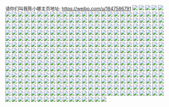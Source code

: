 请你们叫我陈小娜主页地址: https://weibo.com/u/1847586791 
![](https://wx4.sinaimg.cn/mw2000/6e1fefe7gy1h95k948zosj21400u0n6i.jpg) 
![](https://wx4.sinaimg.cn/mw2000/6e1fefe7gy1h94nfflucqj21400u043z.jpg) 
![](https://wx4.sinaimg.cn/mw2000/6e1fefe7gy1h92y6b8z12j20u0140dla.jpg) 
![](https://wx4.sinaimg.cn/mw2000/6e1fefe7gy1h8yrj5qw3pj20u011q12f.jpg) 
![](https://wx4.sinaimg.cn/mw2000/6e1fefe7gy1h8yrj671whj20u0110akk.jpg) 
![](https://wx4.sinaimg.cn/mw2000/6e1fefe7gy1h8w1cylmu2j20u00u0wnl.jpg) 
![](https://wx4.sinaimg.cn/mw2000/6e1fefe7gy1h8s5jk7a6rj20u00u0gtx.jpg) 
![](https://wx4.sinaimg.cn/mw2000/6e1fefe7gy1h8ndnhrn8oj20u00u0wog.jpg) 
![](https://wx4.sinaimg.cn/mw2000/6e1fefe7gy1h8ndnct5xtj20u00u0dth.jpg) 
![](https://wx4.sinaimg.cn/mw2000/6e1fefe7gy1h88gbpgoypj20u00u0n4x.jpg) 
![](https://wx4.sinaimg.cn/mw2000/6e1fefe7gy1h80673of26j21400u048h.jpg) 
![](https://wx4.sinaimg.cn/mw2000/6e1fefe7gy1h7xwap7um2j20u01h80wm.jpg) 
![](https://wx4.sinaimg.cn/mw2000/6e1fefe7gy1h7xwas589vj20u01syq6g.jpg) 
![](https://wx4.sinaimg.cn/mw2000/6e1fefe7gy1h7xwasmq7wj20u01gqju5.jpg) 
![](https://wx4.sinaimg.cn/mw2000/6e1fefe7gy1h7xwaou5nvj20u01gbn0d.jpg) 
![](https://wx4.sinaimg.cn/mw2000/6e1fefe7gy1h7wizv939aj20u019044t.jpg) 
![](https://wx4.sinaimg.cn/mw2000/6e1fefe7gy1h7wizvjrsbj20u0190wjy.jpg) 
![](https://wx4.sinaimg.cn/mw2000/6e1fefe7gy1h7wizuuvoqj20u0190grw.jpg) 
![](https://wx4.sinaimg.cn/mw2000/6e1fefe7gy1h7wizvwhmnj21900u0wl9.jpg) 
![](https://wx4.sinaimg.cn/mw2000/6e1fefe7gy1h7vgwno6xlj2280317qv6.jpg) 
![](https://wx4.sinaimg.cn/mw2000/6e1fefe7gy1h7vgwsxy0rj22802yo1kz.jpg) 
![](https://wx4.sinaimg.cn/mw2000/6e1fefe7gy1h7vgwj76rdj22802yohdv.jpg) 
![](https://wx4.sinaimg.cn/mw2000/6e1fefe7gy1h7vgwyqqg9j22802you0z.jpg) 
![](https://wx4.sinaimg.cn/mw2000/6e1fefe7gy1h7ujwtx2dcj20u00u0tjz.jpg) 
![](https://wx4.sinaimg.cn/mw2000/6e1fefe7gy1h7ujwuwr87j20u00u0tgv.jpg) 
![](https://wx4.sinaimg.cn/mw2000/6e1fefe7gy1h7ujwx19j2j20u00u07ag.jpg) 
![](https://wx4.sinaimg.cn/mw2000/6e1fefe7gy1h7ujwysfluj20u00u0gti.jpg) 
![](https://wx4.sinaimg.cn/mw2000/6e1fefe7gy1h7ujx0d10pj20u00u0doy.jpg) 
![](https://wx4.sinaimg.cn/mw2000/6e1fefe7gy1h7ujx2b9yhj20u00u0483.jpg) 
![](https://wx4.sinaimg.cn/mw2000/6e1fefe7gy1h7ujx3fhf9j20u00u07bx.jpg) 
![](https://wx4.sinaimg.cn/mw2000/6e1fefe7gy1h7ujx4ldexj20u00u07ci.jpg) 
![](https://wx4.sinaimg.cn/mw2000/6e1fefe7gy1h7ujx5qt89j20u00u0q9f.jpg) 
![](https://wx4.sinaimg.cn/mw2000/6e1fefe7gy1h7ujx78rcuj20u00u0dp8.jpg) 
![](https://wx4.sinaimg.cn/mw2000/6e1fefe7gy1h7ujx8jighj20u00u0442.jpg) 
![](https://wx4.sinaimg.cn/mw2000/6e1fefe7gy1h7u7ixyhqrj20u00u0tgv.jpg) 
![](https://wx4.sinaimg.cn/mw2000/6e1fefe7gy1h7u7iwpg9hj20u00u0dop.jpg) 
![](https://wx4.sinaimg.cn/mw2000/6e1fefe7gy1h7u7iywlpfj20u00u0gw0.jpg) 
![](https://wx4.sinaimg.cn/mw2000/6e1fefe7gy1h7u7izpghdj20u00u045x.jpg) 
![](https://wx4.sinaimg.cn/mw2000/6e1fefe7gy1h7pxtrkaynj20u00u0tf4.jpg) 
![](https://wx4.sinaimg.cn/mw2000/6e1fefe7gy1h7pxtsehahj20u00u0qc7.jpg) 
![](https://wx4.sinaimg.cn/mw2000/6e1fefe7gy1h7pxtqu9luj20u00u0tf8.jpg) 
![](https://wx4.sinaimg.cn/mw2000/6e1fefe7gy1h7pxtt310xj20u00u0dnc.jpg) 
![](https://wx4.sinaimg.cn/mw2000/6e1fefe7gy1h7nlgqxnhnj20u014j11f.jpg) 
![](https://wx4.sinaimg.cn/mw2000/6e1fefe7gy1h7nlgrljmgj20u00u0n21.jpg) 
![](https://wx4.sinaimg.cn/mw2000/6e1fefe7gy1h7nlgpfe3wj20u014k483.jpg) 
![](https://wx4.sinaimg.cn/mw2000/6e1fefe7gy1h7nlgspt3qj20u0140n5s.jpg) 
![](https://wx4.sinaimg.cn/mw2000/6e1fefe7gy1h7nhrqsxgvj20u00u0n58.jpg) 
![](https://wx4.sinaimg.cn/mw2000/6e1fefe7gy1h7nhrs42r0j20u00u0jyv.jpg) 
![](https://wx4.sinaimg.cn/mw2000/6e1fefe7gy1h7nhrtzq3dj20u00u0aii.jpg) 
![](https://wx4.sinaimg.cn/mw2000/6e1fefe7gy1h7nhrojzg5j20u00u0gs0.jpg) 
![](https://wx4.sinaimg.cn/mw2000/6e1fefe7gy1h7nhrurkrqj20u00u0tg4.jpg) 
![](https://wx4.sinaimg.cn/mw2000/6e1fefe7gy1h7nhs7y4dbj20u01sy42m.jpg) 
![](https://wx4.sinaimg.cn/mw2000/6e1fefe7gy1h7cxu5g52lj22c02c0x6s.jpg) 
![](https://wx4.sinaimg.cn/mw2000/6e1fefe7gy1h7cxu2ze37j22c02c0u10.jpg) 
![](https://wx4.sinaimg.cn/mw2000/6e1fefe7gy1h7cxu82w93j22c02c0kjn.jpg) 
![](https://wx4.sinaimg.cn/mw2000/6e1fefe7gy1h78gioc7sfj20u016ggo0.jpg) 
![](https://wx4.sinaimg.cn/mw2000/6e1fefe7gy1h73y3ftwxpj22c02c0npe.jpg) 
![](https://wx4.sinaimg.cn/mw2000/6e1fefe7gy1h73y3eh19lj22c02c0npe.jpg) 
![](https://wx4.sinaimg.cn/mw2000/6e1fefe7gy1h6vvna62a2j20w00qne81.jpg) 
![](https://wx4.sinaimg.cn/mw2000/6e1fefe7gy1h6qzmrte5mj22c024m4qu.jpg) 
![](https://wx4.sinaimg.cn/mw2000/6e1fefe7gy1h6qzmvarbmj22c0231b2a.jpg) 
![](https://wx4.sinaimg.cn/mw2000/6e1fefe7gy1h6qzmyoe8dj227c22tx6u.jpg) 
![](https://wx4.sinaimg.cn/mw2000/6e1fefe7gy1h6qzn2ynylj22c023tb2g.jpg) 
![](https://wx4.sinaimg.cn/mw2000/6e1fefe7gy1h6qzn8kh34j22bq244e87.jpg) 
![](https://wx4.sinaimg.cn/mw2000/6e1fefe7gy1h6qznc7zegj22bq251hdy.jpg) 
![](https://wx4.sinaimg.cn/mw2000/6e1fefe7gy1h6qzng357tj22c024mb2e.jpg) 
![](https://wx4.sinaimg.cn/mw2000/6e1fefe7gy1h6qzmobb0oj22c023b1l4.jpg) 
![](https://wx4.sinaimg.cn/mw2000/6e1fefe7gy1h6qznjexfzj22c023zb29.jpg) 
![](https://wx4.sinaimg.cn/mw2000/6e1fefe7gy1h6po9z7hyrj20u010p46a.jpg) 
![](https://wx4.sinaimg.cn/mw2000/6e1fefe7gy1h69ke93zfkj22802vax4b.jpg) 
![](https://wx4.sinaimg.cn/mw2000/6e1fefe7gy1h68esq2t9rj20u01sy0xm.jpg) 
![](https://wx4.sinaimg.cn/mw2000/6e1fefe7gy1h5yag2axw3j20u01400wl.jpg) 
![](https://wx4.sinaimg.cn/mw2000/6e1fefe7gy1h5yag3rvj3j20u0140475.jpg) 
![](https://wx4.sinaimg.cn/mw2000/6e1fefe7gy1h5nrnmiw2dj20u00u0aje.jpg) 
![](https://wx4.sinaimg.cn/mw2000/6e1fefe7gy1h5fu5sayj0j20u0140doj.jpg) 
![](https://wx4.sinaimg.cn/mw2000/6e1fefe7gy1h5eaan8d4pj20uy0u0486.jpg) 
![](https://wx4.sinaimg.cn/mw2000/6e1fefe7gy1h5dfhrlj4pj20u00u046o.jpg) 
![](https://wx4.sinaimg.cn/mw2000/6e1fefe7gy1h5dfhsk1kej20u00u0ag2.jpg) 
![](https://wx4.sinaimg.cn/mw2000/6e1fefe7gy1h5dfhtcijnj20u00u0tg0.jpg) 
![](https://wx4.sinaimg.cn/mw2000/6e1fefe7gy1h5dfhu5cl5j20u00u0qa7.jpg) 
![](https://wx4.sinaimg.cn/mw2000/6e1fefe7gy1h5dfhuwtzej20u00u0ahu.jpg) 
![](https://wx4.sinaimg.cn/mw2000/6e1fefe7gy1h5dfhvnz8gj20u00u0tfj.jpg) 
![](https://wx4.sinaimg.cn/mw2000/6e1fefe7gy1h5dfhwgx3aj20u00u0wlp.jpg) 
![](https://wx4.sinaimg.cn/mw2000/6e1fefe7gy1h5dfhxaxofj20u00u0wk0.jpg) 
![](https://wx4.sinaimg.cn/mw2000/6e1fefe7gy1h5dfhyb7ppj20u00u044x.jpg) 
![](https://wx4.sinaimg.cn/mw2000/6e1fefe7gy1h58uufn11rj20u00u0n4y.jpg) 
![](https://wx4.sinaimg.cn/mw2000/6e1fefe7gy1h58uugemagj20u00u0dl0.jpg) 
![](https://wx4.sinaimg.cn/mw2000/6e1fefe7gy1h58uuhh1h3j20u00u0tfg.jpg) 
![](https://wx4.sinaimg.cn/mw2000/6e1fefe7gy1h58uuia296j20u00u0do9.jpg) 
![](https://wx4.sinaimg.cn/mw2000/6e1fefe7gy1h58uuiuzbnj20u00u0q75.jpg) 
![](https://wx4.sinaimg.cn/mw2000/6e1fefe7gy1h58uujnv06j20u00u0wl4.jpg) 
![](https://wx4.sinaimg.cn/mw2000/6e1fefe7gy1h58uukfnqsj20u00u0dmz.jpg) 
![](https://wx4.sinaimg.cn/mw2000/6e1fefe7gy1h58uueksn6j20u00u07c0.jpg) 
![](https://wx4.sinaimg.cn/mw2000/6e1fefe7gy1h58uul29fwj20u00u0n4c.jpg) 
![](https://wx4.sinaimg.cn/mw2000/6e1fefe7gy1h4ky92hifjj23va0u0h8t.jpg) 
![](https://wx4.sinaimg.cn/mw2000/6e1fefe7gy1h4jfg7brs2j20u00u0te1.jpg) 
![](https://wx4.sinaimg.cn/mw2000/6e1fefe7gy1h4jfg6r66hj20u00u0n3l.jpg) 
![](https://wx4.sinaimg.cn/mw2000/6e1fefe7gy1h4jfg7sedvj20u00u0gq1.jpg) 
![](https://wx4.sinaimg.cn/mw2000/6e1fefe7gy1h4a3e3kfioj22c02c0x6q.jpg) 
![](https://wx4.sinaimg.cn/mw2000/6e1fefe7gy1h4a3e9ydfaj22c02c07wj.jpg) 
![](https://wx4.sinaimg.cn/mw2000/6e1fefe7gy1h4a3ef3h2lj22c02c0npe.jpg) 
![](https://wx4.sinaimg.cn/mw2000/6e1fefe7gy1h4a3ej1ktsj22c02c0u0y.jpg) 
![](https://wx4.sinaimg.cn/mw2000/6e1fefe7gy1h4a3emuskdj22c02c07wi.jpg) 
![](https://wx4.sinaimg.cn/mw2000/6e1fefe7gy1h4a3dzb00ej22c02c0u0y.jpg) 
![](https://wx4.sinaimg.cn/mw2000/6e1fefe7gy1h47upx54owj227229qb2a.jpg) 
![](https://wx4.sinaimg.cn/mw2000/6e1fefe7gy1h3ztc69t29j22c02c04qr.jpg) 
![](https://wx4.sinaimg.cn/mw2000/6e1fefe7gy1h3ztca3vc7j22c02c0u0z.jpg) 
![](https://wx4.sinaimg.cn/mw2000/6e1fefe7gy1h3ztcbzkyij22c02c0qv7.jpg) 
![](https://wx4.sinaimg.cn/mw2000/6e1fefe7gy1h3ztcdwrohj22c02c07wj.jpg) 
![](https://wx4.sinaimg.cn/mw2000/6e1fefe7gy1h3ztc3gpzlj22c02c0kjn.jpg) 
![](https://wx4.sinaimg.cn/mw2000/6e1fefe7gy1h3ztcgbiucj22c02c0hdv.jpg) 
![](https://wx4.sinaimg.cn/mw2000/6e1fefe7gy1h3ylrtq8ymj21400u07bg.jpg) 
![](https://wx4.sinaimg.cn/mw2000/6e1fefe7gy1h3huk5034ej20u00ukwmd.jpg) 
![](https://wx4.sinaimg.cn/mw2000/6e1fefe7gy1h2sjfhl1y3j21400u0ah8.jpg) 
![](https://wx4.sinaimg.cn/mw2000/6e1fefe7gy1h23jz7mra5j222o340kjm.jpg) 
![](https://wx4.sinaimg.cn/mw2000/6e1fefe7gy1h23jz6dec1j222o340u0x.jpg) 
![](https://wx4.sinaimg.cn/mw2000/6e1fefe7gy1h23jz99px8j222n33zkjl.jpg) 
![](https://wx4.sinaimg.cn/mw2000/6e1fefe7gy1h1x944xs86j22c02c0b2b.jpg) 
![](https://wx4.sinaimg.cn/mw2000/6e1fefe7gy1h1x946a48pj21w02iou0z.jpg) 
![](https://wx4.sinaimg.cn/mw2000/6e1fefe7gy1h1ry747khij20u00u0114.jpg) 
![](https://wx4.sinaimg.cn/mw2000/6e1fefe7gy1h1ry73ouwyj20u00u0ti6.jpg) 
![](https://wx4.sinaimg.cn/mw2000/6e1fefe7gy1h1ry74owhcj20u00u0dnk.jpg) 
![](https://wx4.sinaimg.cn/mw2000/6e1fefe7gy1h1orqh38ptj20u019gag7.jpg) 
![](https://wx4.sinaimg.cn/mw2000/6e1fefe7gy1h1ge5bn99yj20u014ugy2.jpg) 
![](https://wx4.sinaimg.cn/mw2000/6e1fefe7gy1h1fatuxamkj22c02c0kjn.jpg) 
![](https://wx4.sinaimg.cn/mw2000/6e1fefe7gy1h1fatwtcpij22c02c0qv7.jpg) 
![](https://wx4.sinaimg.cn/mw2000/6e1fefe7gy1h1faty7wxsj22c02c0qv7.jpg) 
![](https://wx4.sinaimg.cn/mw2000/6e1fefe7gy1h1fau0ew5nj22c02c07wk.jpg) 
![](https://wx4.sinaimg.cn/mw2000/6e1fefe7gy1h1d4z026byj21sz0u0jwg.jpg) 
![](https://wx4.sinaimg.cn/mw2000/6e1fefe7gy1h1anmd8typj22c02c0kjn.jpg) 
![](https://wx4.sinaimg.cn/mw2000/6e1fefe7gy1h1anmi0y3aj22c02c0qv7.jpg) 
![](https://wx4.sinaimg.cn/mw2000/6e1fefe7gy1h1anmlow75j22c02c0npf.jpg) 
![](https://wx4.sinaimg.cn/mw2000/6e1fefe7gy1h1anmaev2cj22c02c0qv7.jpg) 
![](https://wx4.sinaimg.cn/mw2000/6e1fefe7gy1h1anmq24smj22c02c0x6r.jpg) 
![](https://wx4.sinaimg.cn/mw2000/6e1fefe7gy1h1anmtm3g5j22c02c0e83.jpg) 
![](https://wx4.sinaimg.cn/mw2000/6e1fefe7gy1h1a4nrveu8j20u00u0wmu.jpg) 
![](https://wx4.sinaimg.cn/mw2000/6e1fefe7gy1h183ir2qysj20u011rths.jpg) 
![](https://wx4.sinaimg.cn/mw2000/6e1fefe7gy1h14cy3610mj20u00u0aij.jpg) 
![](https://wx4.sinaimg.cn/mw2000/6e1fefe7gy1h0yv3zl4amj22c02c0npf.jpg) 
![](https://wx4.sinaimg.cn/mw2000/6e1fefe7gy1h0yv3v5iggj22c02c04qr.jpg) 
![](https://wx4.sinaimg.cn/mw2000/6e1fefe7gy1h0wruo4w4bj20u0140qcg.jpg) 
![](https://wx4.sinaimg.cn/mw2000/6e1fefe7gy1h0wmtn66mej20u00u0qb8.jpg) 
![](https://wx4.sinaimg.cn/mw2000/6e1fefe7gy1h0r0cer2ntj20u0140k1t.jpg) 
![](https://wx4.sinaimg.cn/mw2000/6e1fefe7gy1h079hmrcgvj20u00u044e.jpg) 
![](https://wx4.sinaimg.cn/mw2000/6e1fefe7gy1h0775q0lbzj229t29thdu.jpg) 
![](https://wx4.sinaimg.cn/mw2000/6e1fefe7gy1h069i0mjpoj22c02c07wi.jpg) 
![](https://wx4.sinaimg.cn/mw2000/6e1fefe7gy1h069i2nxbbj22c02c0npd.jpg) 
![](https://wx4.sinaimg.cn/mw2000/6e1fefe7gy1h069i6v82jj22c02c0hdu.jpg) 
![](https://wx4.sinaimg.cn/mw2000/6e1fefe7gy1h069ifobt4j22c02c0qv6.jpg) 
![](https://wx4.sinaimg.cn/mw2000/6e1fefe7gy1h069hy2omkj22c02c01ky.jpg) 
![](https://wx4.sinaimg.cn/mw2000/6e1fefe7gy1h069ilunhsj229y29yb2a.jpg) 
![](https://wx4.sinaimg.cn/mw2000/6e1fefe7gy1h05ywpo96wj20u00u0q8q.jpg) 
![](https://wx4.sinaimg.cn/mw2000/6e1fefe7gy1h05py4e77uj20u00u0q9j.jpg) 
![](https://wx4.sinaimg.cn/mw2000/6e1fefe7gy1h050d4qeh8j20u01sygpe.jpg) 
![](https://wx4.sinaimg.cn/mw2000/6e1fefe7gy1h016roxpemj20u00u0tfz.jpg) 
![](https://wx4.sinaimg.cn/mw2000/6e1fefe7gy1gzq54gcn3cj20u01497fv.jpg) 
![](https://wx4.sinaimg.cn/mw2000/6e1fefe7gy1gzl2myvoybj20n01dq110.jpg) 
![](https://wx4.sinaimg.cn/mw2000/6e1fefe7gy1gzc6dyj9iqj21w02ioe82.jpg) 
![](https://wx4.sinaimg.cn/mw2000/6e1fefe7gy1gz3mdrtnraj22c02141kz.jpg) 
![](https://wx4.sinaimg.cn/mw2000/6e1fefe7gy1gz0kgsysktj22c02c0kjm.jpg) 
![](https://wx4.sinaimg.cn/mw2000/6e1fefe7gy1gz0kgvhztej22c02c0kjm.jpg) 
![](https://wx4.sinaimg.cn/mw2000/6e1fefe7gy1gz0kgy78wej22c02c0x6q.jpg) 
![](https://wx4.sinaimg.cn/mw2000/6e1fefe7gy1gz0kgqian6j22c02c0b2a.jpg) 
![](https://wx4.sinaimg.cn/mw2000/6e1fefe7gy1gz0kh06wsfj22c02c0u0x.jpg) 
![](https://wx4.sinaimg.cn/mw2000/6e1fefe7gy1gz0kh2sd3wj22c02c0npd.jpg) 
![](https://wx4.sinaimg.cn/mw2000/6e1fefe7ly1gyx2d7k3pdj22c02c04qq.jpg) 
![](https://wx4.sinaimg.cn/mw2000/6e1fefe7gy1gyuhrlh57ij22io1w0x6q.jpg) 
![](https://wx4.sinaimg.cn/mw2000/6e1fefe7gy1gyldb9us4dj22c02c04qq.jpg) 
![](https://wx4.sinaimg.cn/mw2000/6e1fefe7gy1gyldbbi0oyj22c02c0hdu.jpg) 
![](https://wx4.sinaimg.cn/mw2000/6e1fefe7gy1gyldbd4wa3j22c02c0kjm.jpg) 
![](https://wx4.sinaimg.cn/mw2000/6e1fefe7gy1gyldb8ku5ij22c02c0e82.jpg) 
![](https://wx4.sinaimg.cn/mw2000/6e1fefe7gy1gygdxgeymxj22c02c0qv7.jpg) 
![](https://wx4.sinaimg.cn/mw2000/6e1fefe7gy1gycbx4hgg6j21w02ioqv6.jpg) 
![](https://wx4.sinaimg.cn/mw2000/6e1fefe7gy1gy6s9dd3suj22ds1sc1ky.jpg) 
![](https://wx4.sinaimg.cn/mw2000/6e1fefe7ly1gxxh1bc6vcj20w90u0jy5.jpg) 
![](https://wx4.sinaimg.cn/mw2000/6e1fefe7gy1gxqgvgxlgcj22ds1qqqv5.jpg) 
![](https://wx4.sinaimg.cn/mw2000/6e1fefe7gy1gxpac0cnppj23402iqe82.jpg) 
![](https://wx4.sinaimg.cn/mw2000/6e1fefe7gy1gxhrlwihy7j20v91vo4qp.jpg) 
![](https://wx4.sinaimg.cn/mw2000/6e1fefe7gy1gxewo158hdj22801o04qr.jpg) 
![](https://wx4.sinaimg.cn/mw2000/6e1fefe7gy1gxewo40u5bj23402c0e82.jpg) 
![](https://wx4.sinaimg.cn/mw2000/6e1fefe7gy1gxewo70dltj21o0280b2a.jpg) 
![](https://wx4.sinaimg.cn/mw2000/6e1fefe7gy1gxewoesl0hj22801o04qr.jpg) 
![](https://wx4.sinaimg.cn/mw2000/6e1fefe7gy1gxewp3prxbj23412c0kjq.jpg) 
![](https://wx4.sinaimg.cn/mw2000/6e1fefe7gy1gxewnyo5y2j22801o0kjm.jpg) 
![](https://wx4.sinaimg.cn/mw2000/6e1fefe7gy1gxewp7h27kj22801o07wi.jpg) 
![](https://wx4.sinaimg.cn/mw2000/6e1fefe7gy1gxewpaxungj23402c0kjo.jpg) 
![](https://wx4.sinaimg.cn/mw2000/6e1fefe7gy1gxewrhdoytj23412c01l1.jpg) 
![](https://wx4.sinaimg.cn/mw2000/6e1fefe7gy1gxbaldi9crj20u01504aq.jpg) 
![](https://wx4.sinaimg.cn/mw2000/6e1fefe7gy1gwzym4uhchj22801o0qv5.jpg) 
![](https://wx4.sinaimg.cn/mw2000/6e1fefe7gy1gwut7jul0wj22c0340qv5.jpg) 
![](https://wx4.sinaimg.cn/mw2000/6e1fefe7gy1gwu2ro4lz1j22c036jkjm.jpg) 
![](https://wx4.sinaimg.cn/mw2000/6e1fefe7gy1gwu2rmt3b3j23402c0b29.jpg) 
![](https://wx4.sinaimg.cn/mw2000/6e1fefe7gy1gwq5ulzw9ij20u0140gtl.jpg) 
![](https://wx4.sinaimg.cn/mw2000/6e1fefe7gy1gwgx8kkbmkj222o340u0y.jpg) 
![](https://wx4.sinaimg.cn/mw2000/6e1fefe7gy1gwdf054f0bj23402c0kjl.jpg) 
![](https://wx4.sinaimg.cn/mw2000/6e1fefe7gy1gw4r80hkd8j20u0140guh.jpg) 
![](https://wx4.sinaimg.cn/mw2000/00212hIXgy1gvjh8tn94xj63402c07wk02.jpg) 
![](https://wx4.sinaimg.cn/mw2000/00212hIXgy1gvhloekl1hj62c02c0e8102.jpg) 
![](https://wx4.sinaimg.cn/mw2000/00212hIXgy1gvhlod36sqj62c02c0kjl02.jpg) 
![](https://wx4.sinaimg.cn/mw2000/00212hIXgy1gvhlofe57zj62c02c04qp02.jpg) 
![](https://wx4.sinaimg.cn/mw2000/00212hIXgy1gvhlog3dq2j62c02c01kx02.jpg) 
![](https://wx4.sinaimg.cn/mw2000/00212hIXgy1gvhlogxpbqj62c02c0npd02.jpg) 
![](https://wx4.sinaimg.cn/mw2000/00212hIXgy1gvhlohxo11j62c02c0hdu02.jpg) 
![](https://wx4.sinaimg.cn/mw2000/00212hIXly1gvh8schvc0j63402c01ky02.jpg) 
![](https://wx4.sinaimg.cn/mw2000/00212hIXly1gvh8sf2zb1j62c02c07wi02.jpg) 
![](https://wx4.sinaimg.cn/mw2000/00212hIXly1gvh8si8z0gj63412c01kz02.jpg) 
![](https://wx4.sinaimg.cn/mw2000/00212hIXgy1gvamecpnq7j62c03404qq02.jpg) 
![](https://wx4.sinaimg.cn/mw2000/00212hIXgy1gv2gg9bngvj63402c0qv702.jpg) 
![](https://wx4.sinaimg.cn/mw2000/00212hIXgy1gv2ggcyontj63402c0e8402.jpg) 
![](https://wx4.sinaimg.cn/mw2000/00212hIXgy1guydhyjca7j63412c0hdv02.jpg) 
![](https://wx4.sinaimg.cn/mw2000/00212hIXgy1gut17e3go5j61w02ju7wj02.jpg) 
![](https://wx4.sinaimg.cn/mw2000/00212hIXgy1guojvkkty5j635s1gwn4h02.jpg) 
![](https://wx4.sinaimg.cn/mw2000/00212hIXgy1guo23iscwfj62c02c0hdt02.jpg) 
![](https://wx4.sinaimg.cn/mw2000/6e1fefe7gy1gu1dqf67l0j20v91as100.jpg) 
![](https://wx4.sinaimg.cn/mw2000/6e1fefe7gy1gttj4bznahj23412c0kjo.jpg) 
![](https://wx4.sinaimg.cn/mw2000/6e1fefe7gy1gtonquo9kmj20u00u0goz.jpg) 
![](https://wx4.sinaimg.cn/mw2000/6e1fefe7gy1gtckj8i938j21nv27te81.jpg) 
![](https://wx4.sinaimg.cn/mw2000/6e1fefe7gy1gt7iak0zy9j21nv26w4nk.jpg) 
![](https://wx4.sinaimg.cn/mw2000/6e1fefe7gy1gssmfkt34rj20u01fwdom.jpg) 
![](https://wx4.sinaimg.cn/mw2000/6e1fefe7gy1gsp29awx4mj23402c0e82.jpg) 
![](https://wx4.sinaimg.cn/mw2000/6e1fefe7gy1gsp29c5frdj23402c0u0y.jpg) 
![](https://wx4.sinaimg.cn/mw2000/6e1fefe7gy1gsp29d258vj23402c0qv5.jpg) 
![](https://wx4.sinaimg.cn/mw2000/6e1fefe7gy1gsp299yfj1j21nv27t1ky.jpg) 
![](https://wx4.sinaimg.cn/mw2000/00212hIXgy1gsnf42u1shj60u014oq9c02.jpg) 
![](https://wx4.sinaimg.cn/mw2000/6e1fefe7gy1gsgs2szxaqj23402c0qv6.jpg) 
![](https://wx4.sinaimg.cn/mw2000/00212hIXgy1gsgs2x4bdyj63402c07wj02.jpg) 
![](https://wx4.sinaimg.cn/mw2000/6e1fefe7gy1gsgs313655j23402c0qv6.jpg) 
![](https://wx4.sinaimg.cn/mw2000/6e1fefe7gy1gsgs36a8opj23402c07wj.jpg) 
![](https://wx4.sinaimg.cn/mw2000/6e1fefe7gy1gsgs39o908j23402c0kjm.jpg) 
![](https://wx4.sinaimg.cn/mw2000/6e1fefe7gy1gsgs3dh86cj23402c0qv6.jpg) 
![](https://wx4.sinaimg.cn/mw2000/6e1fefe7gy1gsd23e5ajwj22c0340npe.jpg) 
![](https://wx4.sinaimg.cn/mw2000/6e1fefe7gy1gsaw85krbfj23402c0kjn.jpg) 
![](https://wx4.sinaimg.cn/mw2000/6e1fefe7gy1gs8e4z8symj22an35fe81.jpg) 
![](https://wx4.sinaimg.cn/mw2000/6e1fefe7gy1gs2nhuuwiuj23412c04qr.jpg) 
![](https://wx4.sinaimg.cn/mw2000/6e1fefe7gy1grznf6cgtij21w02l6hdu.jpg) 
![](https://wx4.sinaimg.cn/mw2000/6e1fefe7gy1grvw87xk2ej23402c01ky.jpg) 
![](https://wx4.sinaimg.cn/mw2000/6e1fefe7gy1grp3kq0ycpj23402c0x6r.jpg) 
![](https://wx4.sinaimg.cn/mw2000/6e1fefe7gy1grgbm5a6ucj22c02c0e82.jpg) 
![](https://wx4.sinaimg.cn/mw2000/6e1fefe7gy1greayhepglj23402c0hdv.jpg) 
![](https://wx4.sinaimg.cn/mw2000/6e1fefe7gy1grazyjgn4cj21400u0480.jpg) 
![](https://wx4.sinaimg.cn/mw2000/6e1fefe7gy1gr885keyggj23402c07wj.jpg) 
![](https://wx4.sinaimg.cn/mw2000/6e1fefe7gy1gr885fba94j23402d1b2a.jpg) 
![](https://wx4.sinaimg.cn/mw2000/6e1fefe7gy1gr885nl47zj23402c0u0x.jpg) 
![](https://wx4.sinaimg.cn/mw2000/6e1fefe7gy1gr5jr3de62j23402c0hdv.jpg) 
![](https://wx4.sinaimg.cn/mw2000/6e1fefe7gy1gr5jr4kbywj23402c01kz.jpg) 
![](https://wx4.sinaimg.cn/mw2000/6e1fefe7gy1gr3vcocnt5j20dw0dwdgm.jpg) 
![](https://wx4.sinaimg.cn/mw2000/6e1fefe7gy1gr1vlr41osj23412c0x6p.jpg) 
![](https://wx4.sinaimg.cn/mw2000/6e1fefe7gy1gqlj0qnglij23402c0qv7.jpg) 
![](https://wx4.sinaimg.cn/mw2000/6e1fefe7gy1gqjg19gwwtj21hc1hck33.jpg) 
![](https://wx4.sinaimg.cn/mw2000/6e1fefe7gy1gqfv6x0iroj23402c0npe.jpg) 
![](https://wx4.sinaimg.cn/mw2000/6e1fefe7gy1gqfv6u7e1pj23402c0kjm.jpg) 
![](https://wx4.sinaimg.cn/mw2000/6e1fefe7gy1gqfv6zht8yj23402c04qr.jpg) 
![](https://wx4.sinaimg.cn/mw2000/6e1fefe7gy1gqfv720to0j23402c01kz.jpg) 
![](https://wx4.sinaimg.cn/mw2000/6e1fefe7gy1gq5g4h491xj23402c04qr.jpg) 
![](https://wx4.sinaimg.cn/mw2000/6e1fefe7gy1gpo5oex71ej20u00u07k4.jpg) 
![](https://wx4.sinaimg.cn/mw2000/6e1fefe7gy1gpo5og0x3fj20u014aqp4.jpg) 
![](https://wx4.sinaimg.cn/mw2000/6e1fefe7gy1gplgqko73wj20u01sz1l5.jpg) 
![](https://wx4.sinaimg.cn/mw2000/6e1fefe7gy1gpjr50pbwyj20u00u07bl.jpg) 
![](https://wx4.sinaimg.cn/mw2000/6e1fefe7gy1gpen39ltwjj20u01cegz7.jpg) 
![](https://wx4.sinaimg.cn/mw2000/6e1fefe7ly1gozku1r5r2j21400u0n1x.jpg) 
![](https://wx4.sinaimg.cn/mw2000/6e1fefe7ly1goklrddobrj20u01407ab.jpg) 
![](https://wx4.sinaimg.cn/mw2000/6e1fefe7ly1go8y9z9e6rj20u00u0dl9.jpg) 
![](https://wx4.sinaimg.cn/mw2000/6e1fefe7ly1gnvkapuisfj215o1kf4ao.jpg) 
![](https://wx4.sinaimg.cn/mw2000/6e1fefe7ly1gnvek4ts89j23402c0kjn.jpg) 
![](https://wx4.sinaimg.cn/mw2000/6e1fefe7ly1gnrpk6vml1j23402c0kjm.jpg) 
![](https://wx4.sinaimg.cn/mw2000/6e1fefe7ly1gnl2tj16zsj20u00u07fg.jpg) 
![](https://wx4.sinaimg.cn/mw2000/6e1fefe7ly1gnk257jjioj20u00vhq5g.jpg) 
![](https://wx4.sinaimg.cn/mw2000/6e1fefe7ly1gn8gvmrxlxj22c0340x6q.jpg) 
![](https://wx4.sinaimg.cn/mw2000/6e1fefe7ly1gn8gvpak5bj22c02c0e82.jpg) 
![](https://wx4.sinaimg.cn/mw2000/6e1fefe7ly1gn8gvs3p4hj23402c0b2a.jpg) 
![](https://wx4.sinaimg.cn/mw2000/6e1fefe7ly1gn8gvtyrb2j22c02c0kjl.jpg) 
![](https://wx4.sinaimg.cn/mw2000/6e1fefe7ly1gn8gvxexkkj22c02c0e82.jpg) 
![](https://wx4.sinaimg.cn/mw2000/6e1fefe7ly1gn8gvzuztrj22c02c0b29.jpg) 
![](https://wx4.sinaimg.cn/mw2000/6e1fefe7ly1gm9pvn5zs1j23402c01kz.jpg) 
![](https://wx4.sinaimg.cn/mw2000/6e1fefe7ly1gm9pvretnmj23402c0x6q.jpg) 
![](https://wx4.sinaimg.cn/mw2000/6e1fefe7ly1gm9pvubldzj23402c0npf.jpg) 
![](https://wx4.sinaimg.cn/mw2000/6e1fefe7ly1gm9pvw6fmpj23402c04qp.jpg) 
![](https://wx4.sinaimg.cn/mw2000/6e1fefe7ly1gm9pvjxi2tj23402c01kz.jpg) 
![](https://wx4.sinaimg.cn/mw2000/6e1fefe7ly1gm9pw1pe58j23402c0npe.jpg) 
![](https://wx4.sinaimg.cn/mw2000/6e1fefe7ly1gm1qolfmv6j23402c07wj.jpg) 
![](https://wx4.sinaimg.cn/mw2000/6e1fefe7ly1gm1qolxiasj20u01404az.jpg) 
![](https://wx4.sinaimg.cn/mw2000/6e1fefe7ly1gm1qomeof4j21400u0tke.jpg) 
![](https://wx4.sinaimg.cn/mw2000/6e1fefe7ly1gm1qomonctj21e60u0apr.jpg) 
![](https://wx4.sinaimg.cn/mw2000/6e1fefe7ly1gm1qon8njtj23402c0b2b.jpg) 
![](https://wx4.sinaimg.cn/mw2000/6e1fefe7ly1gm1qoo8sqdj23402c0e83.jpg) 
![](https://wx4.sinaimg.cn/mw2000/6e1fefe7ly1glus1zdpk8j23402c0kjm.jpg) 
![](https://wx4.sinaimg.cn/mw2000/6e1fefe7ly1gkesvgzddaj20u00u0k1q.jpg) 
![](https://wx4.sinaimg.cn/mw2000/6e1fefe7ly1gjlws68rg2j21400u0gsx.jpg) 
![](https://wx4.sinaimg.cn/mw2000/6e1fefe7ly1gin6h17dxlj21400u0gvo.jpg) 
![](https://wx4.sinaimg.cn/mw2000/6e1fefe7ly1gin6h1l9fcj21400u0n4r.jpg) 
![](https://wx4.sinaimg.cn/mw2000/6e1fefe7ly1gin6h0sp9ij21400u0gx7.jpg) 
![](https://wx4.sinaimg.cn/mw2000/6e1fefe7ly1gin6h2icqqj20ue0u00za.jpg) 
![](https://wx4.sinaimg.cn/mw2000/6e1fefe7ly1ghvtzy488mj22c02c04qq.jpg) 
![](https://wx4.sinaimg.cn/mw2000/6e1fefe7ly1ghvtzzfjrij22c02c0hdu.jpg) 
![](https://wx4.sinaimg.cn/mw2000/6e1fefe7ly1ghvu00lpdmj22c02c0kjl.jpg) 
![](https://wx4.sinaimg.cn/mw2000/6e1fefe7ly1ghvtzwk6kvj22c02c0qv5.jpg) 
![](https://wx4.sinaimg.cn/mw2000/6e1fefe7ly1ggz19tgcfgj20u01szjyq.jpg) 
![](https://wx4.sinaimg.cn/mw2000/6e1fefe7ly1gg3q5dt6q2j21400u0air.jpg) 
![](https://wx4.sinaimg.cn/mw2000/6e1fefe7ly1gdj3p9fxx6j20u01sznpk.jpg) 
![](https://wx4.sinaimg.cn/mw2000/6e1fefe7ly1gcxdpgtbftj21400u0dtd.jpg) 
![](https://wx4.sinaimg.cn/mw2000/6e1fefe7ly1gck9abkefij21kw16oe4w.jpg) 
![](https://wx4.sinaimg.cn/mw2000/6e1fefe7ly1gck9acmzfdj21kw16otvr.jpg) 
![](https://wx4.sinaimg.cn/mw2000/6e1fefe7ly1gc0q1l22rhj23402c0qv5.jpg) 
![](https://wx4.sinaimg.cn/mw2000/6e1fefe7ly1gbzfq9ga7gj20qo100wkb.jpg) 
![](https://wx4.sinaimg.cn/mw2000/6e1fefe7ly1gbr2qjawuzj20u0140qjr.jpg) 
![](https://wx4.sinaimg.cn/mw2000/6e1fefe7ly1gbqecmwkhjj20u0140qat.jpg) 
![](https://wx4.sinaimg.cn/mw2000/6e1fefe7ly1gadodyt9cjj23402c0kjn.jpg) 
![](https://wx4.sinaimg.cn/mw2000/6e1fefe7ly1g9kr11e1jnj20u0140tf4.jpg) 
![](https://wx4.sinaimg.cn/mw2000/6e1fefe7ly1g9jtrb6vuyj20v91vohdu.jpg) 
![](https://wx4.sinaimg.cn/mw2000/6e1fefe7ly1g88bmr8bw0j23402c07wk.jpg) 
![](https://wx4.sinaimg.cn/mw2000/6e1fefe7ly1g7x0fpttqbj22c03404r1.jpg) 
![](https://wx4.sinaimg.cn/mw2000/6e1fefe7ly1g71t6tvhztj20u01szb2e.jpg) 
![](https://wx4.sinaimg.cn/mw2000/6e1fefe7ly1g6q3xizcepj20u0140n5q.jpg) 
![](https://wx4.sinaimg.cn/mw2000/6e1fefe7ly1g6q3xj7iw7j21400u0jy0.jpg) 
![](https://wx4.sinaimg.cn/mw2000/6e1fefe7ly1g6fenliw5ej21400u0wk6.jpg) 
![](https://wx4.sinaimg.cn/mw2000/6e1fefe7ly1g6fenlu77tj21400u0grb.jpg) 
![](https://wx4.sinaimg.cn/mw2000/6e1fefe7ly1g6fenmnsw7j21400u0wjy.jpg) 
![](https://wx4.sinaimg.cn/mw2000/6e1fefe7ly1g3uybye6e9j23402c04qp.jpg) 
![](https://wx4.sinaimg.cn/mw2000/6e1fefe7ly1g3tq05qyccj23402c04qs.jpg) 
![](https://wx4.sinaimg.cn/mw2000/6e1fefe7ly1g3tkxzhzlmj22c02c0x6p.jpg) 
![](https://wx4.sinaimg.cn/mw2000/6e1fefe7ly1g3tky4gs6lj22c02c0u0x.jpg) 
![](https://wx4.sinaimg.cn/mw2000/6e1fefe7ly1g3tky7mwdjj22c02c0qv5.jpg) 
![](https://wx4.sinaimg.cn/mw2000/6e1fefe7ly1g3tkyazt1lj22c02c0npd.jpg) 
![](https://wx4.sinaimg.cn/mw2000/6e1fefe7ly1g3tkyfi6d3j22c02c0kjm.jpg) 
![](https://wx4.sinaimg.cn/mw2000/6e1fefe7ly1g3tkyja6v0j22c02c0u0x.jpg) 
![](https://wx4.sinaimg.cn/mw2000/6e1fefe7ly1g3syc69v2pj22ys282hdv.jpg) 
![](https://wx4.sinaimg.cn/mw2000/6e1fefe7ly1g3syc9nxfmj23402c0x6q.jpg) 
![](https://wx4.sinaimg.cn/mw2000/6e1fefe7ly1g3syc2lf1zj23402c07wj.jpg) 
![](https://wx4.sinaimg.cn/mw2000/6e1fefe7ly1g2p8o63afkj21hc1hcto4.jpg) 
![](https://wx4.sinaimg.cn/mw2000/6e1fefe7gy1g1gi7olrtgj22c03407wi.jpg) 
![](https://wx4.sinaimg.cn/mw2000/6e1fefe7gy1g1gi8e7xtnj22c0340e82.jpg) 
![](https://wx4.sinaimg.cn/mw2000/6e1fefe7gy1g1fepm2097j23402c0e83.jpg) 
![](https://wx4.sinaimg.cn/mw2000/6e1fefe7gy1g1fepyzjo9j23402c0qv7.jpg) 
![](https://wx4.sinaimg.cn/mw2000/6e1fefe7gy1g1dk63euanj23342bckjm.jpg) 
![](https://wx4.sinaimg.cn/mw2000/6e1fefe7gy1g1d1sxegdwj23402c0npf.jpg) 
![](https://wx4.sinaimg.cn/mw2000/6e1fefe7gy1g1d1t61jlqj23402c07wh.jpg) 
![](https://wx4.sinaimg.cn/mw2000/6e1fefe7gy1g1d1thzg0xj23402c04qp.jpg) 
![](https://wx4.sinaimg.cn/mw2000/6e1fefe7gy1g1d1s93bahj23402c0npf.jpg) 
![](https://wx4.sinaimg.cn/mw2000/6e1fefe7gy1g1csa6kvc5j23402c0u0y.jpg) 
![](https://wx4.sinaimg.cn/mw2000/6e1fefe7gy1g1cs9pi5pzj23402c0e81.jpg) 
![](https://wx4.sinaimg.cn/mw2000/6e1fefe7gy1g1bjlmij3jj23402c0b2b.jpg) 
![](https://wx4.sinaimg.cn/mw2000/6e1fefe7gy1g1bjkwlw5xj22c0340e82.jpg) 
![](https://wx4.sinaimg.cn/mw2000/6e1fefe7gy1g1amghpc5uj23402c07wl.jpg) 
![](https://wx4.sinaimg.cn/mw2000/6e1fefe7ly1g13snl1ivtj21hc1hcdym.jpg) 
![](https://wx4.sinaimg.cn/mw2000/6e1fefe7gy1fyrys3u0ktj23402c07wj.jpg) 
![](https://wx4.sinaimg.cn/mw2000/6e1fefe7gy1fyrjbjgkmyj23402c0npe.jpg) 
![](https://wx4.sinaimg.cn/mw2000/6e1fefe7gy1fyrjbpm1k2j23402c0dxa.jpg) 
![](https://wx4.sinaimg.cn/mw2000/6e1fefe7gy1fyrjcoyqg1j23402c0u10.jpg) 
![](https://wx4.sinaimg.cn/mw2000/6e1fefe7gy1fyrjcx8ksjj23402c0npe.jpg) 
![](https://wx4.sinaimg.cn/mw2000/6e1fefe7gy1fyofbkatwjj23402c0e83.jpg) 
![](https://wx4.sinaimg.cn/mw2000/6e1fefe7gy1fymnf00dkyj23402c0e84.jpg) 
![](https://wx4.sinaimg.cn/mw2000/6e1fefe7gy1fymnev3uvtj23402c0u0z.jpg) 
![](https://wx4.sinaimg.cn/mw2000/6e1fefe7gy1fymnf4nximj23402c0npf.jpg) 
![](https://wx4.sinaimg.cn/mw2000/6e1fefe7ly1fw7tf60e1kj22c0340kjn.jpg) 
![](https://wx4.sinaimg.cn/mw2000/6e1fefe7ly1funfckiikcj20zk0qok5q.jpg) 
![](https://wx4.sinaimg.cn/mw2000/6e1fefe7ly1fto85iiazuj20qo0zkgt0.jpg) 
![](https://wx4.sinaimg.cn/mw2000/6e1fefe7ly1fto85gse6tj20qo0zkgsq.jpg) 
![](https://wx4.sinaimg.cn/mw2000/6e1fefe7ly1fsu9hvju63j20zk0qojw1.jpg) 
![](https://wx4.sinaimg.cn/mw2000/6e1fefe7ly1fsu9hw3xyhj20zk0qogpd.jpg) 
![](https://wx4.sinaimg.cn/mw2000/6e1fefe7ly1fsu9humz15j20zk0qowiz.jpg) 
![](https://wx4.sinaimg.cn/mw2000/6e1fefe7ly1fsu9hwxwhdj20zk0qon2q.jpg) 
![](https://wx4.sinaimg.cn/mw2000/6e1fefe7ly1fsu9hxswzzj20qo0zkjxt.jpg) 
![](https://wx4.sinaimg.cn/mw2000/6e1fefe7ly1fsu9hyzwthj20zk0qoq9z.jpg) 
![](https://wx4.sinaimg.cn/mw2000/6e1fefe7ly1fsu9i015bnj20zk0qojyh.jpg) 
![](https://wx4.sinaimg.cn/mw2000/6e1fefe7ly1fsu9i0knrdj20zk0qo79h.jpg) 
![](https://wx4.sinaimg.cn/mw2000/6e1fefe7ly1fsu9i17hzxj20zk0qowkt.jpg) 
![](https://wx4.sinaimg.cn/mw2000/6e1fefe7ly1fst9wd3co4j20zk0qojzs.jpg) 
![](https://wx4.sinaimg.cn/mw2000/6e1fefe7ly1fsa1cz5rbuj22c0340npf.jpg) 
![](https://wx4.sinaimg.cn/mw2000/6e1fefe7ly1fqo7qcjp7xj21400u0gpw.jpg) 
![](https://wx4.sinaimg.cn/mw2000/6e1fefe7ly1fqlhong3tzj21hc1hcn9l.jpg) 
![](https://wx4.sinaimg.cn/mw2000/6e1fefe7ly1fp0y85f7scj20zk0qozt6.jpg) 
